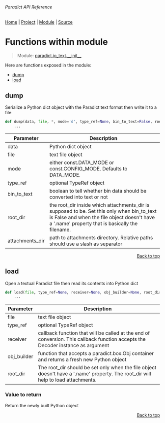 ###### Paradict API Reference
[Home](/docs/api/README.md) | [Project](/README.md) | [Module](/docs/api/modules/paradict/io_text/__init__/README.md) | [Source](/src/paradict/io_text/__init__.py)

# Functions within module
> Module: [paradict.io\_text.\_\_init\_\_](/docs/api/modules/paradict/io_text/__init__/README.md)

Here are functions exposed in the module:
- [dump](#dump)
- [load](#load)

## dump
Serialize a Python dict object with the Paradict text format then write it to a file

```python
def dump(data, file, *, mode='d', type_ref=None, bin_to_text=False, root_dir=None, attachments_dir='attachments'):
    ...
```

| Parameter | Description |
| --- | --- |
| data | Python dict object |
| file | text file object |
| mode | either const.DATA_MODE or const.CONFIG_MODE. Defaults to DATA_MODE. |
| type\_ref | optional TypeRef object |
| bin\_to\_text | boolean to tell whether bin data should be converted into text or not |
| root\_dir | the root_dir inside which attachments_dir is supposed to be. Set this only when bin_to_text is False and when the file object doesn't have a '.name' property that is basically the filename. |
| attachments\_dir | path to attachments directory. Relative paths should use a slash as separator |

<p align="right"><a href="#paradict-api-reference">Back to top</a></p>

## load
Open a textual Paradict file then read its contents into Python dict

```python
def load(file, type_ref=None, receiver=None, obj_builder=None, root_dir=None):
    ...
```

| Parameter | Description |
| --- | --- |
| file | text file object |
| type\_ref | optional TypeRef object |
| receiver | callback function that will be called at the end of conversion. This callback function accepts the Decoder instance as argument |
| obj\_builder | function that accepts a paradict.box.Obj container and returns a fresh new Python object |
| root\_dir | The root_dir should be set only when the file object doesn't have a '.name' property. The root_dir will help to load attachments. |

### Value to return
Return the newly built Python object

<p align="right"><a href="#paradict-api-reference">Back to top</a></p>
